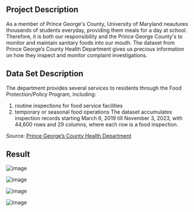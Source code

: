 ## Project Description
As a member of Prince George's County, University of Maryland neautures thousands of students everyday, providing them meals for a day at school. Therefore, it is both our responsibility and the Prince George County's to monitor and maintain sanitary foods into our mouth.
The dataset from Prince George’s County Health Department gives us precious information on how they inspect and monitor complaint investigations. 


## Data Set Description
The department provides several services to residents through the Food Protection/Policy Program, including:

1. routine inspections for food service facilities
2. temporary or seasonal food operations
The dataset accumulates inspection records starting March 6, 2019 till November 3, 2023, with 44,600 rows and 29 columns, where each row is a food inspection.

Source: [Prince George’s County Health Department](https://data.princegeorgescountymd.gov/Health/Food-Inspection/umjn-t2iz)

## Result
![image](https://github.com/legendyen/SungJen_DS_Projects/assets/20420765/dcedbddc-2d17-4504-a3ab-d2f14c731301)

![image](https://github.com/legendyen/SungJen_DS_Projects/assets/20420765/7500561f-b26b-44ec-b255-4d4d4752fc9c)

![image](https://github.com/legendyen/SungJen_DS_Projects/assets/20420765/131f24bc-3a0b-4b2b-9006-626ab9147a35)

![image](https://github.com/legendyen/SungJen_DS_Projects/assets/20420765/0f816360-22df-451f-9089-115fbd78d127)

